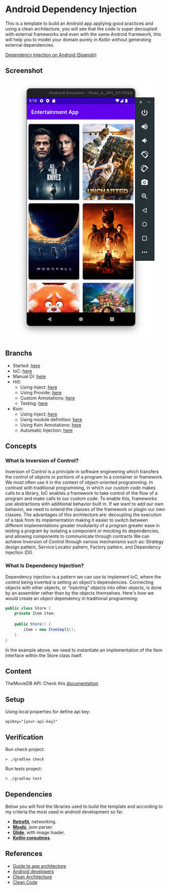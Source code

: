 # Android Dependency Injection

This is a template to build an Android app applying good practices and using a clean architecture,
you will see that the code is super decoupled with external frameworks and even with the same
Android framework, this will help you to model your domain purely in Kotlin without generating
external dependencies.

[Dependency Injection on Android (Spanish)](https://github.com/santimattius/android-dependency-injection/files/11413122/Inyeccion.de.Dependencias.en.Android.pdf)

## Screenshot

<p align="center">

  <img wight="280" src="https://github.com/santimattius/android-testing/blob/master/screenshoot/entertainment_app.png?raw=true" alt="App Capture"/>

</p>

## Branchs

- Started: [here](https://github.com/santimattius/android-dependency-injection/tree/di_00)
- IoC: [here](https://github.com/santimattius/android-dependency-injection/tree/di_01)
- Manual DI: [here](https://github.com/santimattius/android-dependency-injection/tree/di_02)
- Hilt:
  - Using Inject: [here](https://github.com/santimattius/android-dependency-injection/tree/di_03_hilt_inject)
  - Using Provide: [here](https://github.com/santimattius/android-dependency-injection/tree/di_04_hilt_provide)
  - Custom Annotations: [here](https://github.com/santimattius/android-dependency-injection/tree/di_04_multi_impl)
  - Testing: [here](https://github.com/santimattius/android-dependency-injection/tree/di_08_hilt_testing)
- Koin:
  - Using Inject: [here](https://github.com/santimattius/android-dependency-injection/tree/di_05_koin_inject)
  - Using module definition: [here](https://github.com/santimattius/android-dependency-injection/tree/di_06_koin_provide)  
  - Using Koin Annotations: [here](https://github.com/santimattius/android-dependency-injection/tree/di_07_koin_annotations)
  - Automatic Injection: [here](https://github.com/santimattius/android-dependency-injection/tree/di_07_koin_annotations_auto_inject)

## Concepts

### What Is Inversion of Control?
Inversion of Control is a principle in software engineering which transfers the control of objects or portions of a program to a container or framework. We most often use it in the context of object-oriented programming.
In contrast with traditional programming, in which our custom code makes calls to a library, IoC enables a framework to take control of the flow of a program and make calls to our custom code. To enable this, frameworks use abstractions with additional behavior built in. If we want to add our own behavior, we need to extend the classes of the framework or plugin our own classes.
The advantages of this architecture are:
decoupling the execution of a task from its implementation
making it easier to switch between different implementations
greater modularity of a program
greater ease in testing a program by isolating a component or mocking its dependencies, and allowing components to communicate through contracts
We can achieve Inversion of Control through various mechanisms such as: Strategy design pattern, Service Locator pattern, Factory pattern, and Dependency Injection (DI).

### What Is Dependency Injection?
Dependency injection is a pattern we can use to implement IoC, where the control being inverted is setting an object's dependencies.
Connecting objects with other objects, or “injecting” objects into other objects, is done by an assembler rather than by the objects themselves.
Here's how we would create an object dependency in traditional programming:

```java
public class Store {
    private Item item;
 
    public Store() {
        item = new ItemImpl1();    
    }
}

```

In the example above, we need to instantiate an implementation of the Item interface within the Store class itself.

## Content

TheMovieDB API: Check this [documentation](https://www.themoviedb.org/documentation/api).

## Setup

Using local properties for define api key:

```properties
apiKey="{your-api-key}"
```

## Verification

Run check project:

```shell
> ./gradlew check
```

Run tests project:

```shell
> ./gradlew test
```

## Dependencies

Below you will find the libraries used to build the template and according to my criteria the most
used in android development so far.

- **[Retrofit](https://square.github.io/retrofit/)**, networking.
- **[Moshi](https://github.com/square/moshi)**, json parser.
- **[Glide](https://github.com/bumptech/glide)**, with image loader.
- **[Kotlin coroutines](https://kotlinlang.org/docs/reference/coroutines-overview.html)**.

## References

- [Guide to app architecture](https://developer.android.com/jetpack/guide)
- [Android developers](https://developer.android.com/)
- [Clean Architecture](https://blog.cleancoder.com/uncle-bob/2012/08/13/the-clean-architecture.html)
- [Clean Code](https://blog.cleancoder.com/)
